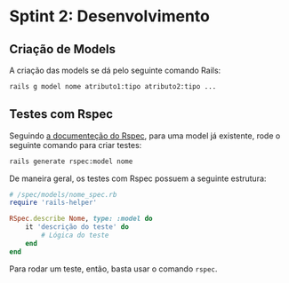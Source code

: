 # Sptint 2: Desenvolvimento

## Criação de Models

A criação das models se dá pelo seguinte comando Rails:

```bash
rails g model nome atributo1:tipo atributo2:tipo ...
```

## Testes com Rspec

Seguindo [a documenteção do Rspec](https://github.com/rspec/rspec-rails?tab=readme-ov-file#creating-boilerplate-specs-with-rails-generate), para uma model já existente, rode o seguinte comando para criar testes:

```bash
rails generate rspec:model nome
```

De maneira geral, os testes com Rspec possuem a seguinte estrutura:

```ruby
# /spec/models/nome_spec.rb
require 'rails-helper'

RSpec.describe Nome, type: :model do
    it 'descrição do teste' do
        # Lógica do teste
    end
end
```

Para rodar um teste, então, basta usar o comando `rspec`.

